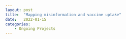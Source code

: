 ```yaml
---
layout: post
title:  "Mapping misinformation and vaccine uptake"
date:   2022-01-15
categories: 
    - Ongoing Projects
---
```


